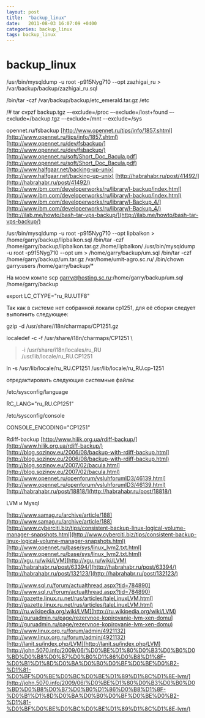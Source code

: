 ```yaml
---
layout: post
title:  "backup_linux"
date:   2011-08-03 16:07:09 +0400
categories: backup_linux
tags: backup_linux
---
```


# backup_linux
/usr/bin/mysqldump -u root -p915Nyg710 --opt zazhigai_ru > /var/backup/backup/zazhigai_ru.sql

/bin/tar -czf /var/backup/backup/etc_emerald.tar.gz /etc





/# tar cvpzf backup.tgz –-exclude=/proc –-exclude=/lost+found –-exclude=/backup.tgz –-exclude=/mnt –-exclude=/sys



opennet.ru/fsbackup
[http://www.opennet.ru/tips/info/1857.shtml](http://www.opennet.ru/tips/info/1857.shtml)
[http://www.opennet.ru/dev/fsbackup/](http://www.opennet.ru/dev/fsbackup/)
[http://www.opennet.ru/soft/Short_Doc_Bacula.pdf](http://www.opennet.ru/soft/Short_Doc_Bacula.pdf)
[http://www.halfgaar.net/backing-up-unix](http://www.halfgaar.net/backing-up-unix)
[http://habrahabr.ru/post/41492/](http://habrahabr.ru/post/41492/)
[http://www.ibm.com/developerworks/ru/library/l-backup/index.html](http://www.ibm.com/developerworks/ru/library/l-backup/index.html)
[http://www.ibm.com/developerworks/ru/library/l-Backup_4/](http://www.ibm.com/developerworks/ru/library/l-Backup_4/)
[http://ilab.me/howto/bash-tar-vps-backup/](http://ilab.me/howto/bash-tar-vps-backup/)


/usr/bin/mysqldump -u root -p915Nyg710 --opt lipbalkon > /home/garry/backup/lipbalkon.sql
/bin/tar -czf /home/garry/backup/lipbalkon.tar.gz /home/lipbalkon/
/usr/bin/mysqldump -u root -p915Nyg710 --opt um > /home/garry/backup/um.sql
/bin/tar -czf /home/garry/backup/um.tar.gz /var/home/umit-agro.sc.ru/
/bin/chown garry:users /home/garry/backup/*

На моем компе
scp  garry@hosting.sc.ru:/home/garry/backup/um.sql /home/garry/backup

















export LC_CTYPE="ru_RU.UTF8"


Так как в системе нет собранной локали cp1251, для её сборки следует выполнить следующее:

gzip -d /usr/share/i18n/charmaps/CP1251.gz

localedef -c -f /usr/share/i18n/charmaps/CP1251 \
> -i /usr/share/i18n/locales/ru_RU \
> /usr/lib/locale/ru_RU.CP1251

ln -s /usr/lib/locale/ru_RU.CP1251 /usr/lib/locale/ru_RU.cp-1251

отредактировать следующие системные файлы:

/etc/sysconfig/language

RC_LANG="ru_RU.CP1251"

/etc/sysconfig/console

CONSOLE_ENCODING="CP1251"

















Rdiff-backup
[http://www.hilik.org.ua/rdiff-backup/](http://www.hilik.org.ua/rdiff-backup/)
[http://blog.sozinov.eu/2006/08/backup-with-rdiff-backup.html](http://blog.sozinov.eu/2006/08/backup-with-rdiff-backup.html)
[http://blog.sozinov.eu/2007/02/bacula.html](http://blog.sozinov.eu/2007/02/bacula.html)
[http://www.opennet.ru/openforum/vsluhforumID3/46139.html](http://www.opennet.ru/openforum/vsluhforumID3/46139.html)
[http://habrahabr.ru/post/18818/](http://habrahabr.ru/post/18818/)





LVM и Mysql

[http://www.samag.ru/archive/article/188](http://www.samag.ru/archive/article/188)
[http://www.cyberciti.biz/tips/consistent-backup-linux-logical-volume-manager-snapshots.html](http://www.cyberciti.biz/tips/consistent-backup-linux-logical-volume-manager-snapshots.html)
[http://www.opennet.ru/base/sys/linux_lvm2.txt.html](http://www.opennet.ru/base/sys/linux_lvm2.txt.html)
[http://xgu.ru/wiki/LVM](http://xgu.ru/wiki/LVM)
[http://habrahabr.ru/post/63394/](http://habrahabr.ru/post/63394/)
[http://habrahabr.ru/post/132123/](http://habrahabr.ru/post/132123/)

[http://www.sql.ru/forum/actualthread.aspx?tid=784890](http://www.sql.ru/forum/actualthread.aspx?tid=784890)
[http://gazette.linux.ru.net/rus/articles/taleLinuxLVM.html](http://gazette.linux.ru.net/rus/articles/taleLinuxLVM.html)
[http://ru.wikipedia.org/wiki/LVM](http://ru.wikipedia.org/wiki/LVM)
[http://guruadmin.ru/page/rezervnoe-kopirovanie-lvm-xen-domu](http://guruadmin.ru/page/rezervnoe-kopirovanie-lvm-xen-domu)
[http://www.linux.org.ru/forum/admin/4921132](http://www.linux.org.ru/forum/admin/4921132)
[http://lanit.su/index.php/LVM](http://lanit.su/index.php/LVM)
[http://john.5070.info/2009/06/%D0%BE%D1%80%D0%B3%D0%B0%D0%BD%D0%B8%D0%B7%D0%B0%D1%86%D0%B8%D1%8F-%D0%B1%D1%8D%D0%BA%D0%B0%D0%BF%D0%BE%D0%B2-%D1%81-%D0%BF%D0%BE%D0%BC%D0%BE%D1%89%D1%8C%D1%8E-lvm/](http://john.5070.info/2009/06/%D0%BE%D1%80%D0%B3%D0%B0%D0%BD%D0%B8%D0%B7%D0%B0%D1%86%D0%B8%D1%8F-%D0%B1%D1%8D%D0%BA%D0%B0%D0%BF%D0%BE%D0%B2-%D1%81-%D0%BF%D0%BE%D0%BC%D0%BE%D1%89%D1%8C%D1%8E-lvm/)